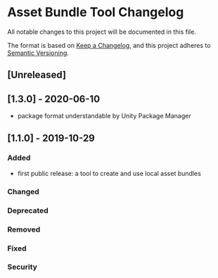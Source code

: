# Asset Bundle Tool Changelog
All notable changes to this project will be documented in this file.

The format is based on [Keep a Changelog](https://keepachangelog.com/en/1.0.0/),
and this project adheres to [Semantic Versioning](https://semver.org/spec/v2.0.0.html).

## [Unreleased]


## [1.3.0] - 2020-06-10
- package format understandable by Unity Package Manager

## [1.1.0] - 2019-10-29

### Added
- first public release: a tool to create and use local asset bundles

### Changed

### Deprecated

### Removed

### Fixed

### Security
